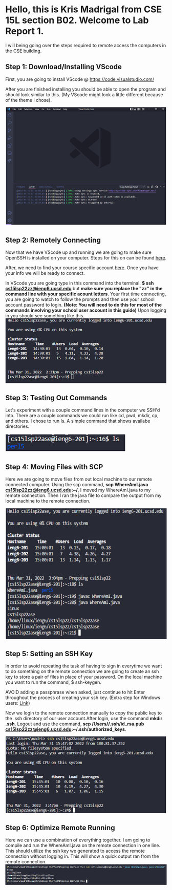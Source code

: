 # Hello, this is Kris Madrigal from CSE 15L section B02. Welcome to Lab Report 1.

I will being going over the steps required to remote access the computers in the CSE building.

## Step 1: Download/Installing VScode
First, you are going to install VScode @ https://code.visualstudio.com/

After you are finished installing you should be able to open the program and should look similar to this. (My VScode might look a little different because of the theme I chose).

![VScode](VScodeSS.png)


## Step 2: Remotely Connecting
Now that we have VScode up and running we are going to make sure OpenSSH is installed on your computer. Steps for this on can be found [here](https://docs.microsoft.com/en-us/windows-server/administration/openssh/openssh_install_firstuse).

After, we need to find your course specific account [here](https://sdacs.ucsd.edu/~icc/index.php). Once you have your info we will be ready to connect.

In VScode you are going type in this command into the terminal. **$ ssh cs15lsp22zz@ieng6.ucsd.edu** but **make sure you replace the "zz" in the command line with your specific acount letters**. Your first time connecting, you are going to watch to follow the prompts and then use your school account password to login. **(Note: You will need to do this for most of the commands involving your school user account in this guide)** Upon logging in you should see something like this.
![Connecting](RemoteConnecting.png)

## Step 3: Testing Out Commands
Let's experiment with a couple command lines in the computer we SSH'd into. There are a couple commands we could run like cd, pwd, mkdir, cp, and others. I chose to run ls. A simple command that shows availabe directories.

![Commands](RunningCommands.png)
## Step 4: Moving Files with SCP
Here we are going to move files from out local machine to our remote connected computer. Using the scp command, **scp WhereAmI.java cs15lsp22zz@ieng6.ucsd.edu:~/**, I moved my WhereAmI.java to my remote connection. Then I ran the java file to compare the output from my local machine to the remote connection.

![SCP](MovingWithSCP.png)

## Step 5: Setting an SSH Key
In order to avoid repeating the task of having to sign in everytime we want to do something on the remote connection we are going to create an ssh key to store a pair of files in place of your password. On the local machine you want to run the command, $ ssh-keygen. 

AVOID adding a passphrase when asked, just continue to hit Enter throughout the process of creating your ssh key. (Extra step for Windows users: [Link](https://docs.microsoft.com/en-us/windows-server/administration/openssh/openssh_keymanagement#user-key-generation))

Now we login to the remote connection manually to copy the public key to the .ssh directory of our user account.After login, use the command **mkdir .ssh**. Logout and use the command, **scp /Users/<user-name>/.ssh/id_rsa.pub
cs15lsp22zz@ieng6.ucsd.edu:~/.ssh/authorized_keys**.
  
![SSH](SSHKey.png)
  
## Step 6: Optimize Remote Running
Here we can use a combination of everything together. I am going to compile and run the WhereAmI.java on the remote connection in one line. This should utilize the ssh key we generated to access the remote connection without logging in. This will show a quick output ran from the remote connection.
![Combo](UsingSSH.png)

